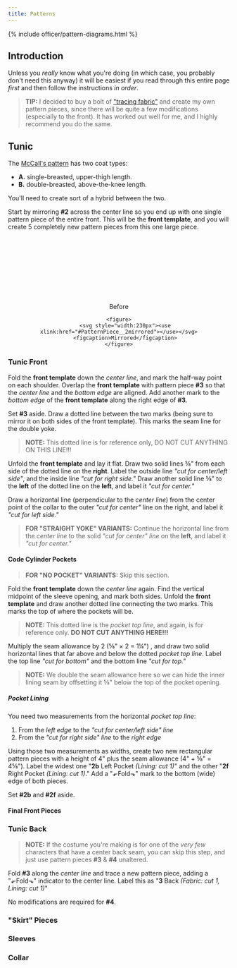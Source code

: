 ```yaml
---
title: Patterns
---
```


<link rel="stylesheet" type="text/css" href="{{ '/assets/css/imperial-officer.css?v=' | append: site.github.build_revision | relative_url }}" />

{% include officer/pattern-diagrams.html %}

## Introduction
Unless you _really_ know what you're doing (in which case, you probably don't need this anyway) it will be easiest if you read through this entire page _first_ and then follow the instructions _in order_.

> **TIP:** I decided to buy a bolt of ["tracing fabric"](http://www.joann.com/pellon-interfacing-tracing-material-pattern-white/1540640.html) and create my own pattern pieces, since there will be quite a few modifications (especially to the front). It has worked out well for me, and I highly recommend you do the same.

## Tunic
The [McCall's pattern](https://mccallpattern.mccall.com/m4745) has two coat types:

* **A.** single-breasted, upper-thigh length.
* **B.** double-breasted, above-the-knee length.

You'll need to create sort of a hybrid between the two.

Start by mirroring **#2** across the center line so you end up with one single pattern piece of the entire front. This will be the **front template**, and you will create 5 completely new pattern pieces from this one large piece.

<div style="text-align: center">
	<figure>
		<svg style="width:140px"><use xlink:href="#PatternPiece__2"></use></svg>
		<figcaption>Before</figcaption>
	</figure>

	<figure>
		<svg style="width:230px"><use xlink:href="#PatternPiece__2mirrored"></use></svg>
		<figcaption>Mirrored</figcaption>
	</figure>
</div>

### Tunic Front
Fold the **front template** down the _center line_, and mark the half-way point on each shoulder. Overlap the **front template** with pattern piece **#3** so that the _center line_ and the _bottom edge_ are aligned. Add another mark to the _bottom edge_ of the **front template** along the right edge of **#3**.

Set **#3** aside. Draw a dotted line between the two marks (being sure to mirror it on both sides of the front template). This marks the seam line for the double yoke.

>**NOTE:** This dotted line is for reference only, DO NOT CUT ANYTHING ON THIS LINE!!!

Unfold the **front template** and lay it flat. Draw two solid lines ⅝" from each side of the dotted line on the **right**. Label the outside line _"cut for center/left side"_, and the inside line _"cut for right side."_ Draw another solid line ⅝" to the **left** of the dotted line on the **left**, and label it _"cut for center."_

Draw a horizontal line (perpendicular to the _center line_) from the center point of the collar to the outer _"cut for center"_ line on the right, and label it _"cut for left side."_

> **FOR "STRAIGHT YOKE" VARIANTS:** Continue the horizontal line from the _center line_ to the solid _"cut for center" line_ on the **left**, and label it _"cut for center."_

#### Code Cylinder Pockets

> **FOR "NO POCKET" VARIANTS:** Skip this section.

Fold the **front template** down the _center line_ again. Find the vertical midpoint of the sleeve opening, and mark both sides. Unfold the **front template** and draw another dotted line connecting the two marks. This marks the top of where the pockets will be.

> **NOTE:** This dotted line is the _pocket top line_, and again, is for reference only. **DO NOT CUT ANYTHING HERE!!!**

Multiply the seam allowance by 2 (⅝" &times; 2 = 1¼") , and draw two solid horizontal lines that far above and below the dotted _pocket top line_. Label the top line _"cut for bottom"_ and the bottom line _"cut for top."_

> **NOTE:** We double the seam allowance here so we can hide the inner lining seam by offsetting it ⅝" below the top of the pocket opening.

##### Pocket Lining
You need two measurements from the horizontal _pocket top line_:

1. From the _left edge_ to the _"cut for center/left side" line_
1. From the _"cut for right side" line_ to the _right edge_

Using those two measurements as widths, create two new rectangular pattern pieces with a height of 4" plus the seam allowance (4" + ⅝" = 4⅝"). Label the widest one "**2b** Left Pocket _(Lining: cut 1)_" and the other "**2f** Right Pocket _(Lining: cut 1)_." Add a "⬐Fold⬎" mark to the bottom (wide) edge of both pieces.

Set **#2b** and **#2f** aside.

#### Final Front Pieces

### Tunic Back
> **NOTE:** If the costume you're making is for one of the _very few_ characters that have a center back seam, you can skip this step, and just use pattern pieces **#3** & **#4** unaltered.

Fold **#3** along the _center line_ and trace a new pattern piece, adding a "⬐Fold⬎" indicator to the center line. Label this as "**3** Back _(Fabric: cut 1, Lining: cut 1)_"

No modifications are required for **#4**.

### "Skirt" Pieces

### Sleeves

### Collar
